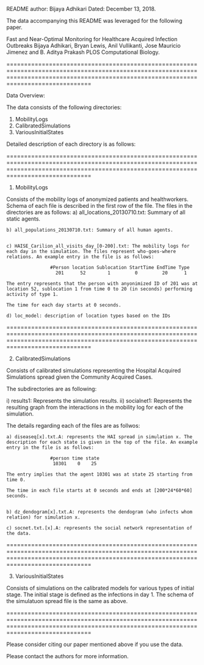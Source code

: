 README author: Bijaya Adhikari
Dated: December 13, 2018. 


The data accompanying this README was leveraged for the following paper.

Fast and Near-Optimal Monitoring for Healthcare Acquired Infection Outbreaks
Bijaya Adhikari, Bryan Lewis, Anil Vullikanti, Jose Mauricio Jimenez and B. Aditya Prakash
PLOS Computational Biology.

==========================================================================================================================================================================================

Data Overview:

The data consists of the following directories:

1) MobilityLogs
2) CalibratedSimulations
3) VariousInitialStates


Detailed description of each directory is as follows:


==========================================================================================================================================================================================

1) MobilityLogs

Consists of the mobility logs of anonymized patients and healthworkers. Schema of each file is described in the first row of the file. The files in the directories are as follows:
	a) all_locations_20130710.txt: Summary of all static agents. 
	
	
	b) all_populations_20130710.txt: Summary of all human agents.
	
	
	c) HAISE_Carilion_all_visits_day_[0-200].txt: The mobility logs for each day in the simulation. The files represent who-goes-where relations. An example entry in the file is as follows:
	
	                #Person location Sublocation StartTime EndTime Type
					  201      52        1         0         20      1
				
	The entry represents that the person with anyonimized ID of 201 was at location 52, sublocation 1 from time 0 to 20 (in seconds) performing activity of type 1.
	
	The time for each day starts at 0 seconds.
	
	d) loc_model: description of location types based on the IDs
	
==========================================================================================================================================================================================

2) CalibratedSimulations

Consists of calibrated simulations representing the Hospital Acquired Simulations spread given the Community Acquired Cases.

The subdirectories are as following:

i) results1: Represents the simulation results. 
ii) socialnet1: Represents the resulting graph from the interactions in the mobility log for each of the simulation.


The details regarding each of the files are as follwos:

	a) diseaseq[x].txt.A: represents the HAI spread in simulation x. The description for each state is given in the top of the file. An example entry in the file is as follows:
	
					#person time state 
					 10301    0    25
	
	The entry implies that the agent 10301 was at state 25 starting from time 0.
	
	The time in each file starts at 0 seconds and ends at [200*24*60*60] seconds.
	
	
	b) dz_dendogram[x].txt.A: represents the dendogram (who infects whom relation) for simulation x.
	
	c) socnet.txt.[x].A: represents the social network representation of the data.
	
	
==========================================================================================================================================================================================

3) VariousInitialStates

Consists of simulations on the calibrated models for various types of initial stage. The initial stage is defined as the infections in day 1. The schema of the simulatuon spread file is the same as above.


==========================================================================================================================================================================================


Please consider citing our paper mentioned above if you use the data.

Please contact the authors for more information.

 

 


